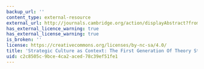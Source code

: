 ```yaml
---
backup_url: ''
content_type: external-resource
external_url: http://journals.cambridge.org/action/displayAbstract?fromPage=online&aid=33651
has_external_licence_warning: true
has_external_license_warning: true
is_broken: ''
license: https://creativecommons.org/licenses/by-nc-sa/4.0/
title: 'Strategic Culture as Context: The First Generation Of Theory Strikes Back'
uid: c2c8505c-9bce-4ca2-aced-78c39ef51fe1
---
```

